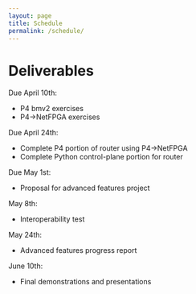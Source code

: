 ```yaml
---
layout: page
title: Schedule
permalink: /schedule/
---
```


# Deliverables

Due April 10th:
* P4 bmv2 exercises
* P4->NetFPGA exercises

Due April 24th:
* Complete P4 portion of router using P4->NetFPGA
* Complete Python control-plane portion for router

Due May 1st:
* Proposal for advanced features project

May 8th:
* Interoperability test

May 24th:
* Advanced features progress report

June 10th:
* Final demonstrations and presentations



